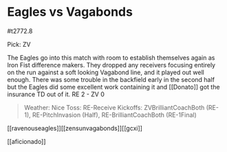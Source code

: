 # Eagles vs Vagabonds

#t2772.8

Pick: ZV

The Eagles go into this match with room to establish themselves again as Iron Fist difference makers. They dropped any receivers focusing entirely on the run against a soft looking Vagabond line, and it played out well enough. There was some trouble in the backfield early in the second half but the Eagles did some excellent work containing it and [[Donato]] got the insurance TD out of it. RE 2 - ZV 0

> Weather: Nice
> Toss: RE-Receive
> Kickoffs: ZVBrilliantCoachBoth (RE-1), RE-PitchInvasion (Half), RE-BrilliantCoachBoth (RE-1Final)

[[ravenouseagles]][[zensunvagabonds]][[gcxi]]

[[aficionado]]

